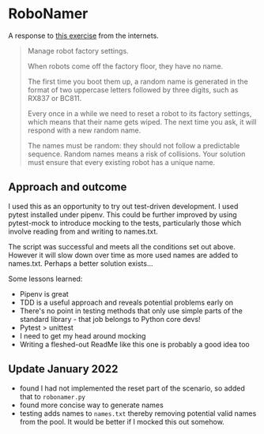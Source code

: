 # RoboNamer

A response to [this exercise](https://exercism.io/tracks/python/exercises/robot-name/) from the internets.

> Manage robot factory settings.
>
> When robots come off the factory floor, they have no name.
>
> The first time you boot them up, a random name is generated in the format of two uppercase letters followed by three digits, such as RX837 or BC811.
>
> Every once in a while we need to reset a robot to its factory settings, which means that their name gets wiped. The next time you ask, it will respond with a new random name.
>
> The names must be random: they should not follow a predictable sequence. Random names means a risk of collisions. Your solution must ensure that every existing robot has a unique name.

## Approach and outcome

I used this as an opportunity to try out test-driven development. I used pytest installed under pipenv. This could be further improved by using pytest-mock to introduce mocking to the tests, particularly those which involve reading from and writing to names.txt.

The script was successful and meets all the conditions set out above. However it will slow down over time as more used names are added to names.txt. Perhaps a better solution exists...

Some lessons learned:
- Pipenv is great
- TDD is a useful approach and reveals potential problems early on
- There's no point in testing methods that only use simple parts of the standard library - that job belongs to Python core devs!
- Pytest > unittest
- I need to get my head around mocking
- Writing a fleshed-out ReadMe like this one is probably a good idea too

## Update January 2022

- found I had not implemented the reset part of the scenario, so added that to `robonamer.py`
- found more concise way to generate names
- testing adds names to `names.txt` thereby removing potential valid names from the pool. It would be better if I mocked this out somehow.